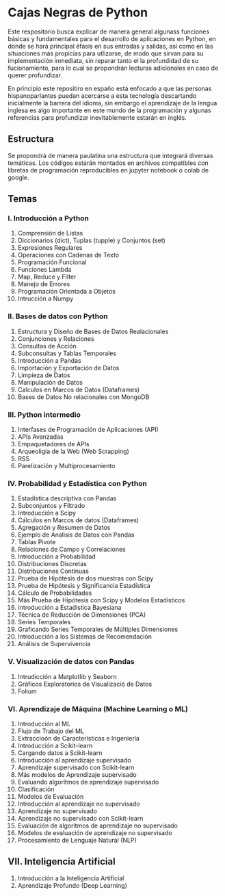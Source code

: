 # Cajas Negras de Python

Este respositorio busca explicar de manera general algunass funciones básicas y fundamentales para el desarrollo de aplicaciones en Python, en donde se hará principal éfasis en sus entradas y salidas, así como en las situaciones más propicias para utlizarse, de modo que sirvan para su implementación inmediata, sin reparar tanto el la profundidad de su fucionamiento, para lo cual se propondrán lecturas adicionales en caso de querer profundizar. 

En principio este repositiro en españo está enfocado a que las personas hispanoparlantes puedan acercarse a esta tecnología descartando inicialmente la barrera del idioma, sin embargo el aprendizaje de la lengua inglesa es algo importante en este mundo de la programación y algunas referencias para profundizar inevitablemente estarán en inglés.

## Estructura

Se propondrá de manera paulatina una estructura que integrará diversas temáticas. Los códigos estarán montados en archivos compatibles con libretas de programación reproducibles en jupyter notebook o colab de google.

## Temas

### I. Introducción a Python

1. Comprensión de Listas
2. Diccionarios (dict), Tuplas (tupple) y Conjuntos (set)
3. Expresiones Regulares
4. Operaciones con Cadenas de Texto
5. Programación Funcional
6. Funciones Lambda
7. Map, Reduce y Filter
8. Manejo de Errores
9. Programación Orientada a Objetos
10. Intrucción a Numpy

### II. Bases de datos con Python

1. Estructura y Diseño de Bases de Datos Realacionales
2. Conjunciones y Relaciones
3. Consultas de Acción
4. Subconsultas y Tablas Temporales
5. Introducción a Pandas
6. Importación y Exportación de Datos
7. Limpieza de Datos
8. Manipulación de Datos
9. Calculos en Marcos de Datos (Dataframes)
10. Bases de Datos No relacionales con MongoDB

### III. Python intermedio

1. Interfases de Programación de Aplicaciones (API)
2. APIs Avanzadas
3. Empaquetadores de APIs
4. Arqueoligía de la Web (Web Scrapping)
5. RSS
6. Parelización y Multiprocesamiento

### IV. Probabilidad y Estadística con Python

1. Estadística descriptiva con Pandas
2. Subconjuntos y Filtrado
3. Introducción a Scipy
4. Cálculos en Marcos de datos (Dataframes)
5. Agregación y Resumen de Datos
6. Ejemplo de Analisis de Datos con Pandas
7. Tablas Pivote
8. Relaciones de Campo y Correlaciones
9. Introducción a Probabilidad
10. Distribuciones Discretas
11. Distribuciones Continuas
12. Prueba de Hipótesis de dos muestras con Scipy
13. Prueba de Hipótesis y Significancia Estadística
14. Cálculo de Probabilidades
15. Más Prueba de Hipótesis con Scipy y Modelos Estadísticos
16. Introducción a Estadística Bayesiana
17. Técnica de Reducción de Dimensiones (PCA)
18. Series Temporales
19. Graficando Series Temporales de Múltiples Dimensiones
20. Introducción a los Sistemas de Recomendación
21. Análisis de Supervivencia

### V. Visualización de datos con Pandas

1. Intrudicción a Matplotlib y Seaborn
2. Gráficos Exploratorios de Visualizació de Datos
3. Folium

### VI. Aprendizaje de Máquina (Machine Learning o ML)

1. Introducción al ML
2. Flujo de Trabajo del ML
3. Extraccioón de Características e Ingeniería
4. Introducción a Scikit-learn
5. Cargando datos a Scikit-learn
6. Introducción al aprendizaje supervisado
7. Aprendizaje supervisado con Scikit-learn
8. Más modelos de Aprendizaje supervisado
9. Evaluando algorítmos de aprendizaje supervisado
10. Clasificación
11. Modelos de Evaluación
12. Introducción al aprendizaje no supervisado
13. Aprendizaje no supervisado
14. Aprendizaje no supervisado con Scikit-learn
15. Evaluación de algorítmos  de aprendizaje no supervisado
16. Modelos de evaluación de aprendizaje no supervisado
17. Procesamiento de Lenguaje Natural (NLP)

## VII. Inteligencia Artificial
1. Introducción a la Inteligencia Artificial
2. Aprendizaje Profundo (Deep Learning)





